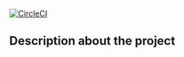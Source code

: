 [![CircleCI](https://circleci.com/gh/stackroute/boeing-wave3-mashup/tree/master.svg?style=svg)](https://circleci.com/gh/stackroute/boeing-wave3-mashup/tree/master)


## Description about the project
